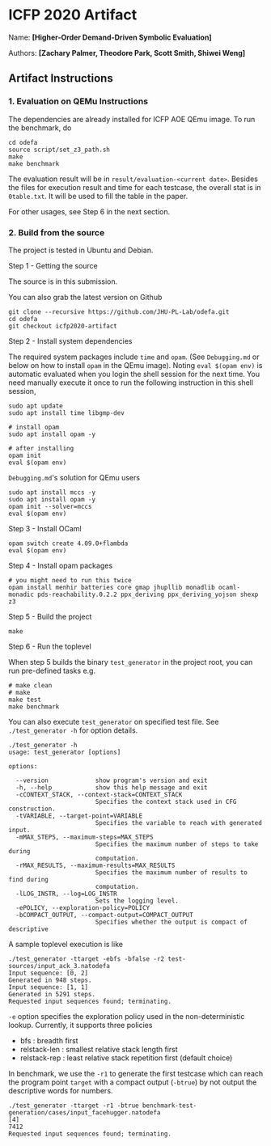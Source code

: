 # ICFP 2020 Artifact

Name:    **[Higher-Order Demand-Driven Symbolic Evaluation]**

Authors: **[Zachary Palmer, Theodore Park, Scott Smith, Shiwei Weng]**


## Artifact Instructions

### 1. Evaluation on QEMu Instructions

The dependencies are already installed for ICFP AOE QEmu image. To run the benchmark, do

```
cd odefa
source script/set_z3_path.sh
make
make benchmark
```

The evaluation result will be in `result/evaluation-<current date>`. Besides the files for execution result and time for each testcase, the overall stat is in `0table.txt`. It will be used to fill the table in the paper.

For other usages, see Step 6 in the next section.

### 2. Build from the source

The project is tested in Ubuntu and Debian.

Step 1 - Getting the source

The source is in this submission. 

You can also grab the latest version on Github

```
git clone --recursive https://github.com/JHU-PL-Lab/odefa.git
cd odefa
git checkout icfp2020-artifact 
```

Step 2 - Install system dependencies

The required system packages include `time` and `opam`. (See `Debugging.md` or below on how to install `opam` in the QEmu image). Noting `eval $(opam env)` is automatic evaluated when you login the shell session for the next time. You need manually execute it once to run the following instruction in this shell session,

```
sudo apt update
sudo apt install time libgmp-dev

# install opam
sudo apt install opam -y

# after installing
opam init
eval $(opam env)
```

`Debugging.md`'s solution for QEmu users
```
sudo apt install mccs -y
sudo apt install opam -y
opam init --solver=mccs
eval $(opam env)
```

Step 3 - Install OCaml

```
opam switch create 4.09.0+flambda
eval $(opam env)
```

Step 4 - Install opam packages

```
# you might need to run this twice
opam install menhir batteries core gmap jhupllib monadlib ocaml-monadic pds-reachability.0.2.2 ppx_deriving ppx_deriving_yojson shexp z3
```

Step 5 - Build the project

```
make
```

Step 6 - Run the toplevel

When step 5 builds the binary `test_generator` in the project root, you can run pre-defined tasks e.g.

```
# make clean
# make
make test
make benchmark
```

You can also execute `test_generator` on specified test file. See `./test_generator -h` for option details.

```
./test_generator -h
usage: test_generator [options]

options:

  --version             show program's version and exit
  -h, --help            show this help message and exit
  -cCONTEXT_STACK, --context-stack=CONTEXT_STACK
                        Specifies the context stack used in CFG construction.
  -tVARIABLE, --target-point=VARIABLE
                        Specifies the variable to reach with generated input.
  -mMAX_STEPS, --maximum-steps=MAX_STEPS
                        Specifies the maximum number of steps to take during
                        computation.
  -rMAX_RESULTS, --maximum-results=MAX_RESULTS
                        Specifies the maximum number of results to find during
                        computation.
  -lLOG_INSTR, --log=LOG_INSTR
                        Sets the logging level.
  -ePOLICY, --exploration-policy=POLICY
  -bCOMPACT_OUTPUT, --compact-output=COMPACT_OUTPUT
                        Specifies whether the output is compact of descriptive
```

A sample toplevel execution is like

```
./test_generator -ttarget -ebfs -bfalse -r2 test-sources/input_ack_3.natodefa
Input sequence: [0, 2]
Generated in 948 steps.
Input sequence: [1, 1]
Generated in 5291 steps.
Requested input sequences found; terminating.
```

`-e` option specifies the exploration policy used in the non-deterministic lookup. Currently, it supports three policies

- bfs : breadth first
- relstack-len : smallest relative stack length first
- relstack-rep : least relative stack repetition first (default choice)

In benchmark, we use the `-r1` to generate the first testcase which can reach the program point `target` with a compact output (`-btrue`) by not output the descriptive words for numbers.

```
./test_generator -ttarget -r1 -btrue benchmark-test-generation/cases/input_facehugger.natodefa
[4]
7412
Requested input sequences found; terminating.
```
